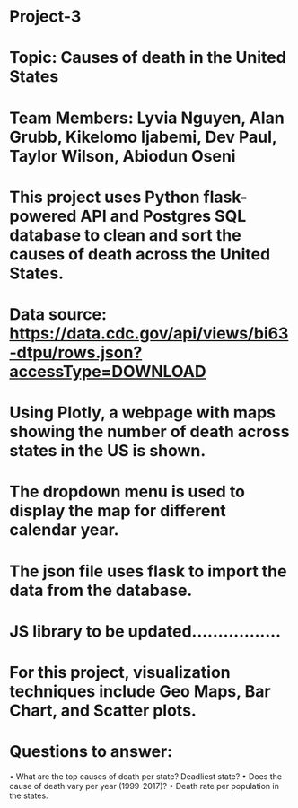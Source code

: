 # Project-3
# Topic: Causes of death in the United States
# Team Members: Lyvia Nguyen, Alan Grubb, Kikelomo Ijabemi, Dev Paul, Taylor Wilson, Abiodun Oseni
# This project uses Python flask-powered API and Postgres SQL database to clean and sort the causes of death across the United States.
# Data source: https://data.cdc.gov/api/views/bi63-dtpu/rows.json?accessType=DOWNLOAD
#	**Using Plotly, a webpage with maps showing the number of death across states in the US is shown.**
# The dropdown menu is used to display the map for different calendar year.
# The json file uses flask to import the data from the database.
# JS library to be updated.................
# For this project, visualization techniques include Geo Maps, Bar Chart, and Scatter plots.
# Questions to answer:
• What are the top causes of death per state? Deadliest state?
• Does the cause of death vary per year (1999-2017)?
• Death rate per population in the states.
